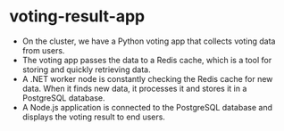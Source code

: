 # voting-result-app

-   On the cluster, we have a Python voting app that collects voting data from users.
-   The voting app passes the data to a Redis cache, which is a tool for storing and quickly retrieving data.
-   A .NET worker node is constantly checking the Redis cache for new data. When it finds new data, it processes it and stores it in a PostgreSQL database.
-   A Node.js application is connected to the PostgreSQL database and displays the voting result to end users.

